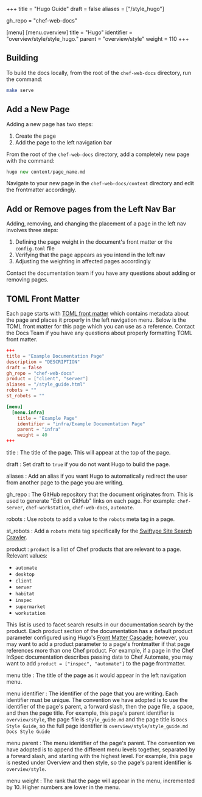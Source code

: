 +++
title = "Hugo Guide"
draft = false
aliases = ["/style_hugo"]

gh_repo = "chef-web-docs"

[menu]
  [menu.overview]
    title = "Hugo"
    identifier = "overview/style/style_hugo."
    parent = "overview/style"
    weight = 110
+++
<!-- markdownlint-disable-file MD013 -->

## Building

To build the docs locally, from the root of the `chef-web-docs` directory, run the command:

```bash
make serve
```

## Add a New Page

Adding a new page has two steps:

1. Create the page
1. Add the page to the left navigation bar

From the root of the `chef-web-docs` directory, add a completely new page with the command:

```go
hugo new content/page_name.md
```

Navigate to your new page in the `chef-web-docs/content` directory and edit the frontmatter accordingly.

## Add or Remove pages from the Left Nav Bar

Adding, removing, and changing the placement of a page in the left nav involves three steps:

1. Defining the page weight in the document's front matter or the `config.toml` file
1. Verifying that the page appears as you intend in the left nav
1. Adjusting the weighting in affected pages accordingly

Contact the documentation team if you have any questions about adding or removing pages.

## TOML Front Matter

Each page starts with [TOML front matter](https://gohugo.io/content-management/front-matter/) which contains metadata about the page and places it properly in the left navigation menu. Below is the TOML front matter for this page which you can use as a reference. Contact the Docs Team if you have any questions about properly formatting TOML front matter.

```toml
+++
title = "Example Documentation Page"
description = "DESCRIPTION"
draft = false
gh_repo = "chef-web-docs"
product = ["client", "server"]
aliases = "/style_guide.html"
robots = ""
st_robots = ""

[menu]
  [menu.infra]
    title = "Example Page"
    identifier = "infra/Example Documentation Page"
    parent = "infra"
    weight = 40
+++
```

title
: The title of the page. This will appear at the top of the page.

draft
: Set draft to `true` if you do not want Hugo to build the page.

aliases
: Add an alias if you want Hugo to automatically redirect the user from another page to the page you are writing.

gh_repo
: The GitHub repository that the document originates from. This is used to generate "Edit on GitHub" links on each page. For example:
`chef-server`, `chef-workstation`, `chef-web-docs`, `automate`.

robots
: Use robots to add a value to the `robots` meta tag in a page.

st_robots
: Add a `robots` meta tag specifically for the [Swiftype Site Search Crawler](https://swiftype.com/documentation/site-search/crawler-configuration/meta-tags).

product
: `product` is a list of Chef products that are relevant to a page. Relevant values:

- `automate`
- `desktop`
- `client`
- `server`
- `habitat`
- `inspec`
- `supermarket`
- `workstation`

This list is used to facet search results in our documentation search by the product. Each product section of the documentation
has a default product parameter configured using Hugo's [Front Matter Cascade](https://gohugo.io/content-management/front-matter#front-matter-cascade); however, you may want to add a product parameter to a page's frontmatter if that page references more than one Chef product. For example, if a page in the Chef InSpec documentation describes passing data to Chef Automate, you may want to add `product = ["inspec", "automate"]` to the page frontmatter.

menu title
: The title of the page as it would appear in the left navigation menu.

menu identifier
: The identifier of the page that you are writing. Each identifier must be unique.
The convention we have adopted is to use the identifier of the page's parent, a forward slash, then the page file, a space, and then the page title.
For example, this page's parent identifier is `overview/style`, the page file is `style_guide.md` and the page title is `Docs Style Guide`, so the full page identifier is `overview/style/style_guide.md Docs Style Guide`

menu parent
: The menu identifier of the page's parent.
The convention we have adopted is to append the different menu levels together, separated by a forward slash, and starting with the highest level. For example, this page is nested under Overview and then style, so the page's parent identifier is `overview/style`.

menu weight
: The rank that the page will appear in the menu, incremented by 10. Higher numbers are lower in the menu.
